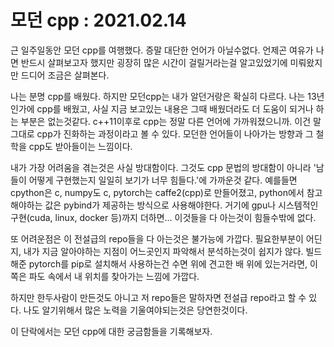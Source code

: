 # 모던 cpp : 2021.02.14

근 일주일동안 모던 cpp를 여행했다. 증말 대단한 언어가 아닐수없다. 언제곤 여유가 나면 반드시 살펴보고자 했지만 굉장히 많은 시간이 걸릴거라는걸 알고있었기에 미뤄왔지만 드디어 조금은 살펴본다.

나는 분명 cpp를 배웠다. 하지만 모던cpp는 내가 알던거랑은 확실히 다르다. 나는 13년인가에 cpp를 배웠고, 사실 지금 보고있는 내용은 그때 배웠더라도 더 도움이 되거나 하는 부분은 없는것같다. c++11이후로 cpp는 정말 다른 언어에 가까워졌으니까. 이건 말그대로 cpp가 진화하는 과정이라고 볼 수 있다. 모던한 언어들이 나아가는 방향과 그 철학을 cpp도 받아들이는 느낌이다.  

내가 가장 어려움을 겪는것은 사실 방대함이다. 그것도 cpp 문법의 방대함이 아니라 '남들이 어떻게 구현했는지 일일히 보기가 너무 힘들다.'에 가까운것 같다. 예를들면 cpython은 c, numpy도 c, pytorch는 caffe2(cpp)로 만들어졌고, python에서 참고해야하는 값은 pybind가 제공하는 방식으로 사용해야한다. 거기에 gpu나 시스템적인 구현(cuda, linux, docker 등)까지 더하면... 이것들을 다 아는것이 힘들수밖에 없다.

또 어려운점은 이 전설급의 repo들을 다 아는것은 불가능에 가깝다. 필요한부분이 어딘지, 내가 지금 알아야하는 지점이 어느곳인지 파악해서 분석하는것이 쉽지가 않다. 빌드해준 pytorch를 pip로 설치해서 사용하는건 수면 위에 견고한 배 위에 있는거라면, 이쪽은 파도 속에서 내 위치를 찾아가는 느낌에 가깝다.

하지만 한두사람이 만든것도 아니고 저 repo들은 말하자면 전설급 repo라고 할 수 있다. 나도 알기위해서 많은 노력을 기울여야되는것은 당연한것이다. 

이 단락에서는 모던 cpp에 대한 궁금함들을 기록해보자.






